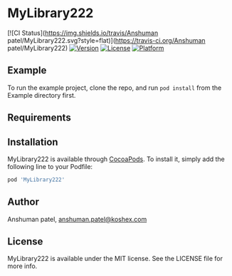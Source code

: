 # MyLibrary222

[![CI Status](https://img.shields.io/travis/Anshuman patel/MyLibrary222.svg?style=flat)](https://travis-ci.org/Anshuman patel/MyLibrary222)
[![Version](https://img.shields.io/cocoapods/v/MyLibrary222.svg?style=flat)](https://cocoapods.org/pods/MyLibrary222)
[![License](https://img.shields.io/cocoapods/l/MyLibrary222.svg?style=flat)](https://cocoapods.org/pods/MyLibrary222)
[![Platform](https://img.shields.io/cocoapods/p/MyLibrary222.svg?style=flat)](https://cocoapods.org/pods/MyLibrary222)

## Example

To run the example project, clone the repo, and run `pod install` from the Example directory first.

## Requirements

## Installation

MyLibrary222 is available through [CocoaPods](https://cocoapods.org). To install
it, simply add the following line to your Podfile:

```ruby
pod 'MyLibrary222'
```

## Author

Anshuman patel, anshuman.patel@koshex.com

## License

MyLibrary222 is available under the MIT license. See the LICENSE file for more info.
